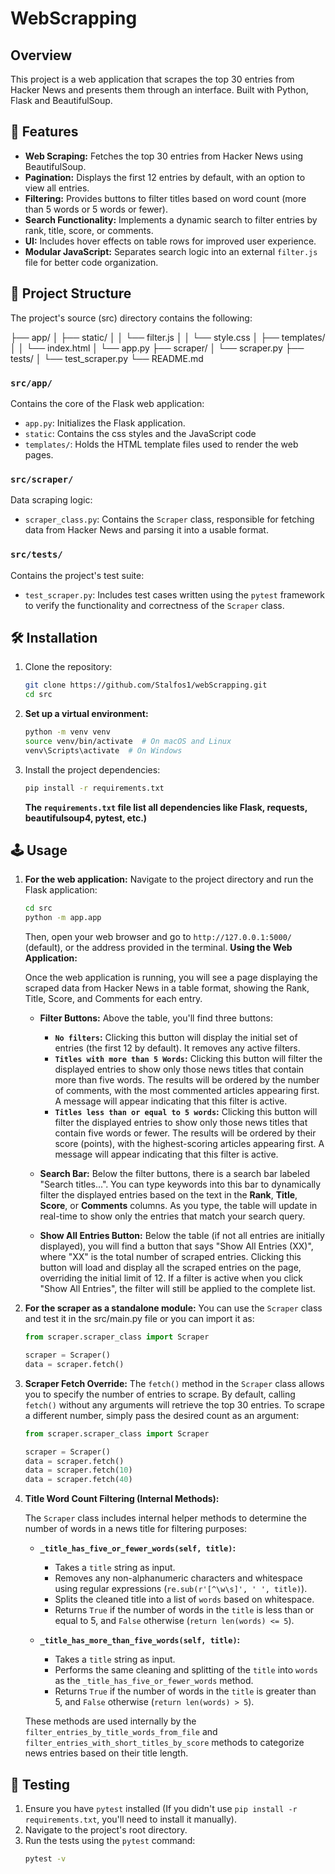 # WebScrapping
## Overview
This project is a web application that scrapes the top 30 entries from Hacker News and presents them through an interface. Built with Python, Flask and BeautifulSoup.

## 🚀 Features

* **Web Scraping:** Fetches the top 30 entries from Hacker News using BeautifulSoup.
* **Pagination:** Displays the first 12 entries by default, with an option to view all entries.
* **Filtering:** Provides buttons to filter titles based on word count (more than 5 words or 5 words or fewer).
* **Search Functionality:** Implements a dynamic search to filter entries by rank, title, score, or comments.
* **UI:** Includes hover effects on table rows for improved user experience.
* **Modular JavaScript:** Separates search logic into an external `filter.js` file for better code organization.


## 📁 Project Structure
The project's source (src) directory contains the following:

├── app/
│   ├── static/
│   │   └── filter.js
│   │   └── style.css
│   ├── templates/
│   │   └── index.html
│   └── app.py
├── scraper/
│   └── scraper.py
├── tests/
│   └── test_scraper.py
└── README.md

### `src/app/`
Contains the core of the Flask web application:
* `app.py`: Initializes the Flask application.
* `static`: Contains the css styles and the JavaScript code
* `templates/`: Holds the HTML template files used to render the web pages.

### `src/scraper/`

Data scraping logic:

* `scraper_class.py`: Contains the `Scraper` class, responsible for fetching data from Hacker News and parsing it into a usable format.

  
### `src/tests/`

Contains the project's test suite:

* `test_scraper.py`: Includes test cases written using the `pytest` framework to verify the functionality and correctness of the `Scraper` class.


## 🛠️ Installation


1.  Clone the repository:
    ```bash
    git clone https://github.com/Stalfos1/webScrapping.git
    cd src
    ```

2.  **Set up a virtual environment:**
    ```bash
    python -m venv venv
    source venv/bin/activate  # On macOS and Linux
    venv\Scripts\activate  # On Windows
    ```

3.  Install the project dependencies:
    ```bash
    pip install -r requirements.txt
    ```
    **The `requirements.txt` file list all dependencies like Flask, requests, beautifulsoup4, pytest, etc.)**



## 🕹️ Usage

1.  **For the web application:** Navigate to the project directory and run the Flask application:
    ```bash
    cd src
    python -m app.app   
    ```
    Then, open your web browser and go to `http://127.0.0.1:5000/` (default), or the address provided in the terminal.
    **Using the Web Application:**

    Once the web application is running, you will see a page displaying the scraped data from Hacker News in a table format, showing the Rank, Title, Score, and Comments for each entry.

    * **Filter Buttons:** Above the table, you'll find three buttons:
        * **`No filters`:** Clicking this button will display the initial set of entries (the first 12 by default). It removes any active filters.
        * **`Titles with more than 5 Words`:** Clicking this button will filter the displayed entries to show only those news titles that contain more than five words. The results will be ordered by the number of comments, with the most commented articles appearing first. A message will appear indicating that this filter is active.
        * **`Titles less than or equal to 5 words`:** Clicking this button will filter the displayed entries to show only those news titles that contain five words or fewer. The results will be ordered by their score (points), with the highest-scoring articles appearing first. A message will appear indicating that this filter is active.

    * **Search Bar:** Below the filter buttons, there is a search bar labeled "Search titles...". You can type keywords into this bar to dynamically filter the displayed entries based on the text in the **Rank**, **Title**, **Score**, or **Comments** columns. As you type, the table will update in real-time to show only the entries that match your search query.

    * **Show All Entries Button:** Below the table (if not all entries are initially displayed), you will find a button that says "Show All Entries (XX)", where "XX" is the total number of scraped entries. Clicking this button will load and display all the scraped entries on the page, overriding the initial limit of 12. If a filter is active when you click "Show All Entries", the filter will still be applied to the complete list.


2.  **For the scraper as a standalone module:** You can use the `Scraper` class and test it in the src/main.py file or you can import it as:
    ```python
    from scraper.scraper_class import Scraper

    scraper = Scraper()
    data = scraper.fetch()
    ```
3. **Scraper Fetch Override:** The `fetch()` method in the `Scraper` class allows you to specify the number of entries to scrape. By default, calling `fetch()` without any arguments will retrieve the top 30 entries. To scrape a different number, simply pass the desired count as an argument:
      ```python
    from scraper.scraper_class import Scraper

    scraper = Scraper()
    data = scraper.fetch()
    data = scraper.fetch(10)
    data = scraper.fetch(40)
    ```
4.  **Title Word Count Filtering (Internal Methods):**

    The `Scraper` class includes internal helper methods to determine the number of words in a news title for filtering purposes:

    * **`_title_has_five_or_fewer_words(self, title)`:**
        * Takes a `title` string as input.
        * Removes any non-alphanumeric characters and whitespace using regular expressions (`re.sub(r'[^\w\s]', ' ', title)`).
        * Splits the cleaned title into a list of `words` based on whitespace.
        * Returns `True` if the number of words in the `title` is less than or equal to 5, and `False` otherwise (`return len(words) <= 5`).

    * **`_title_has_more_than_five_words(self, title)`:**
        * Takes a `title` string as input.
        * Performs the same cleaning and splitting of the `title` into `words` as the `_title_has_five_or_fewer_words` method.
        * Returns `True` if the number of words in the `title` is greater than 5, and `False` otherwise (`return len(words) > 5`).

    These methods are used internally by the `filter_entries_by_title_words_from_file` and `filter_entries_with_short_titles_by_score` methods to categorize news entries based on their title length.

## 🧪 Testing

1.  Ensure you have `pytest` installed (If you didn't use `pip install -r requirements.txt`, you'll need to install it manually).
2.  Navigate to the project's root directory.
3.  Run the tests using the `pytest` command:
    ```bash
    pytest -v
    ```
